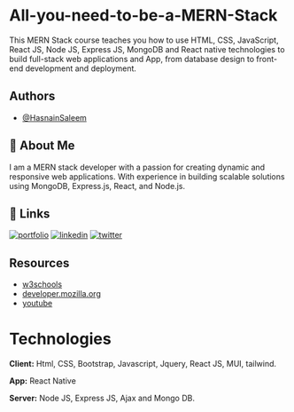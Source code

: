 
# All-you-need-to-be-a-MERN-Stack

This MERN Stack course teaches you how to use HTML, CSS, JavaScript, React JS, Node JS, Express JS, MongoDB and React native technologies to build full-stack web applications and App, from database design to front-end development and deployment.



## Authors

- [@HasnainSaleem](https://github.com/HasnainHSA)


## 🚀 About Me
I am a MERN stack developer with a passion for creating dynamic and responsive web applications. With experience in building scalable solutions using MongoDB, Express.js, React, and Node.js.



## 🔗 Links
[![portfolio](https://img.shields.io/badge/my_portfolio-000?style=for-the-badge&logo=ko-fi&logoColor=white)](https://hasnain-hsa-assignments.web.app/)
[![linkedin](https://img.shields.io/badge/linkedin-0A66C2?style=for-the-badge&logo=linkedin&logoColor=white)](https://www.linkedin.com/)
[![twitter](https://img.shields.io/badge/twitter-1DA1F2?style=for-the-badge&logo=twitter&logoColor=white)](https://twitter.com/Hasnain76006825)




## Resources

 - [w3schools](https://www.w3schools.com/)
 - [developer.mozilla.org](https://developer.mozilla.org/en-US/docs/Web/CSS/Reference)
 - [youtube](https://www.youtube.com/)


# Technologies

**Client:** Html, CSS, Bootstrap, Javascript, Jquery, React JS, MUI, tailwind.

**App:**  React Native

**Server:** Node JS, Express JS, Ajax and Mongo DB.

